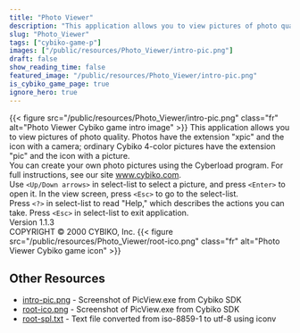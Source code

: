 ```yaml
---
title: "Photo Viewer"
description: "This application allows you to view pictures of photo quality. Photos have the extension \"xpic\" and the icon with a camera; ordinary Cybiko 4-color pictures have the extension \"pic\" and the icon with a picture. You can create your own photo pictures using the Cyberload program. ..."
slug: "Photo_Viewer"
tags: ["cybiko-game-p"]
images: ["/public/resources/Photo_Viewer/intro-pic.png"]
draft: false
show_reading_time: false
featured_image: "/public/resources/Photo_Viewer/intro-pic.png"
is_cybiko_game_page: true
ignore_hero: true
---
```

{{< figure src="/public/resources/Photo_Viewer/intro-pic.png" class="fr" alt="Photo Viewer Cybiko game intro image" >}}
This application allows you to view pictures of photo quality. Photos have the extension "xpic" and the icon with a camera; ordinary Cybiko 4-color pictures have the extension "pic" and the icon with a picture. \
You can create your own photo pictures using the Cyberload program.  For full instructions, see our site www.cybiko.com. \
Use `<Up/Down arrows>`  in select-list to select a picture, and press `<Enter>`  to open it. In the view screen, press `<Esc>`  to go to the select-list. \
Press `<?>`  in select-list to read "Help," which describes the actions you can take. Press `<Esc>`  in select-list to exit application. \
Version 1.1.3 \
COPYRIGHT © 2000 CYBIKO, Inc. {{< figure src="/public/resources/Photo_Viewer/root-ico.png" class="fr" alt="Photo Viewer Cybiko game icon" >}}

## Other Resources
* [intro-pic.png](/public/resources/Photo_Viewer/intro-pic.png) - Screenshot of PicView.exe from Cybiko SDK
* [root-ico.png](/public/resources/Photo_Viewer/root-ico.png) - Screenshot of PicView.exe from Cybiko SDK
* [root-spl.txt](/public/resources/Photo_Viewer/root-spl.txt) - Text file converted from iso-8859-1 to utf-8 using iconv
